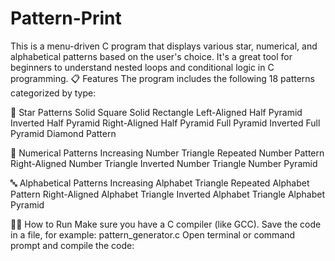 # Pattern-Print
This is a menu-driven C program that displays various star, numerical, and alphabetical patterns based on the user's choice. It's a great tool for beginners to understand nested loops and conditional logic in C programming.
📋 Features
The program includes the following 18 patterns categorized by type:

🌟 Star Patterns
Solid Square
Solid Rectangle
Left-Aligned Half Pyramid
Inverted Half Pyramid
Right-Aligned Half Pyramid
Full Pyramid
Inverted Full Pyramid
Diamond Pattern

🔢 Numerical Patterns
Increasing Number Triangle
Repeated Number Pattern
Right-Aligned Number Triangle
Inverted Number Triangle
Number Pyramid

🔤 Alphabetical Patterns
Increasing Alphabet Triangle
Repeated Alphabet Pattern
Right-Aligned Alphabet Triangle
Inverted Alphabet Triangle
Alphabet Pyramid

🧑‍💻 How to Run
Make sure you have a C compiler (like GCC).
Save the code in a file, for example: pattern_generator.c
Open terminal or command prompt and compile the code:
